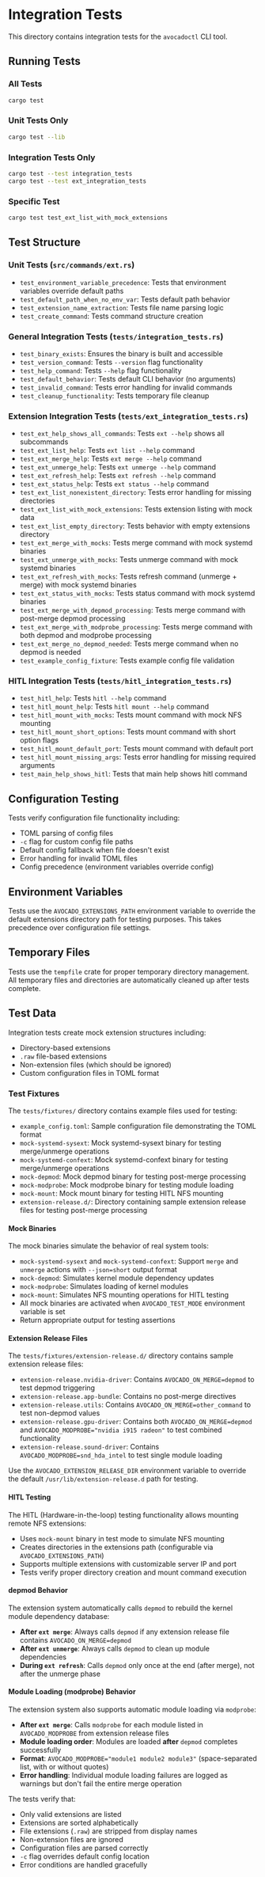 # Integration Tests

This directory contains integration tests for the `avocadoctl` CLI tool.

## Running Tests

### All Tests
```bash
cargo test
```

### Unit Tests Only
```bash
cargo test --lib
```

### Integration Tests Only
```bash
cargo test --test integration_tests
cargo test --test ext_integration_tests
```

### Specific Test
```bash
cargo test test_ext_list_with_mock_extensions
```

## Test Structure

### Unit Tests (`src/commands/ext.rs`)
- `test_environment_variable_precedence`: Tests that environment variables override default paths
- `test_default_path_when_no_env_var`: Tests default path behavior
- `test_extension_name_extraction`: Tests file name parsing logic
- `test_create_command`: Tests command structure creation

### General Integration Tests (`tests/integration_tests.rs`)
- `test_binary_exists`: Ensures the binary is built and accessible
- `test_version_command`: Tests `--version` flag functionality
- `test_help_command`: Tests `--help` flag functionality
- `test_default_behavior`: Tests default CLI behavior (no arguments)
- `test_invalid_command`: Tests error handling for invalid commands
- `test_cleanup_functionality`: Tests temporary file cleanup

### Extension Integration Tests (`tests/ext_integration_tests.rs`)
- `test_ext_help_shows_all_commands`: Tests `ext --help` shows all subcommands
- `test_ext_list_help`: Tests `ext list --help` command
- `test_ext_merge_help`: Tests `ext merge --help` command
- `test_ext_unmerge_help`: Tests `ext unmerge --help` command
- `test_ext_refresh_help`: Tests `ext refresh --help` command
- `test_ext_status_help`: Tests `ext status --help` command
- `test_ext_list_nonexistent_directory`: Tests error handling for missing directories
- `test_ext_list_with_mock_extensions`: Tests extension listing with mock data
- `test_ext_list_empty_directory`: Tests behavior with empty extensions directory
- `test_ext_merge_with_mocks`: Tests merge command with mock systemd binaries
- `test_ext_unmerge_with_mocks`: Tests unmerge command with mock systemd binaries
- `test_ext_refresh_with_mocks`: Tests refresh command (unmerge + merge) with mock systemd binaries
- `test_ext_status_with_mocks`: Tests status command with mock systemd binaries
- `test_ext_merge_with_depmod_processing`: Tests merge command with post-merge depmod processing
- `test_ext_merge_with_modprobe_processing`: Tests merge command with both depmod and modprobe processing
- `test_ext_merge_no_depmod_needed`: Tests merge command when no depmod is needed
- `test_example_config_fixture`: Tests example config file validation

### HITL Integration Tests (`tests/hitl_integration_tests.rs`)
- `test_hitl_help`: Tests `hitl --help` command
- `test_hitl_mount_help`: Tests `hitl mount --help` command
- `test_hitl_mount_with_mocks`: Tests mount command with mock NFS mounting
- `test_hitl_mount_short_options`: Tests mount command with short option flags
- `test_hitl_mount_default_port`: Tests mount command with default port
- `test_hitl_mount_missing_args`: Tests error handling for missing required arguments
- `test_main_help_shows_hitl`: Tests that main help shows hitl command

## Configuration Testing

Tests verify configuration file functionality including:
- TOML parsing of config files
- `-c` flag for custom config file paths
- Default config fallback when file doesn't exist
- Error handling for invalid TOML files
- Config precedence (environment variables override config)

## Environment Variables

Tests use the `AVOCADO_EXTENSIONS_PATH` environment variable to override the default extensions directory path for testing purposes. This takes precedence over configuration file settings.

## Temporary Files

Tests use the `tempfile` crate for proper temporary directory management. All temporary files and directories are automatically cleaned up after tests complete.

## Test Data

Integration tests create mock extension structures including:
- Directory-based extensions
- `.raw` file-based extensions
- Non-extension files (which should be ignored)
- Custom configuration files in TOML format

### Test Fixtures

The `tests/fixtures/` directory contains example files used for testing:
- `example_config.toml`: Sample configuration file demonstrating the TOML format
- `mock-systemd-sysext`: Mock systemd-sysext binary for testing merge/unmerge operations
- `mock-systemd-confext`: Mock systemd-confext binary for testing merge/unmerge operations
- `mock-depmod`: Mock depmod binary for testing post-merge processing
- `mock-modprobe`: Mock modprobe binary for testing module loading
- `mock-mount`: Mock mount binary for testing HITL NFS mounting
- `extension-release.d/`: Directory containing sample extension release files for testing post-merge processing

#### Mock Binaries

The mock binaries simulate the behavior of real system tools:
- `mock-systemd-sysext` and `mock-systemd-confext`: Support `merge` and `unmerge` actions with `--json=short` output format
- `mock-depmod`: Simulates kernel module dependency updates
- `mock-modprobe`: Simulates loading of kernel modules
- `mock-mount`: Simulates NFS mounting operations for HITL testing
- All mock binaries are activated when `AVOCADO_TEST_MODE` environment variable is set
- Return appropriate output for testing assertions

#### Extension Release Files

The `tests/fixtures/extension-release.d/` directory contains sample extension release files:
- `extension-release.nvidia-driver`: Contains `AVOCADO_ON_MERGE=depmod` to test depmod triggering
- `extension-release.app-bundle`: Contains no post-merge directives
- `extension-release.utils`: Contains `AVOCADO_ON_MERGE=other_command` to test non-depmod values
- `extension-release.gpu-driver`: Contains both `AVOCADO_ON_MERGE=depmod` and `AVOCADO_MODPROBE="nvidia i915 radeon"` to test combined functionality
- `extension-release.sound-driver`: Contains `AVOCADO_MODPROBE=snd_hda_intel` to test single module loading

Use the `AVOCADO_EXTENSION_RELEASE_DIR` environment variable to override the default `/usr/lib/extension-release.d` path for testing.

#### HITL Testing

The HITL (Hardware-in-the-loop) testing functionality allows mounting remote NFS extensions:
- Uses `mock-mount` binary in test mode to simulate NFS mounting
- Creates directories in the extensions path (configurable via `AVOCADO_EXTENSIONS_PATH`)
- Supports multiple extensions with customizable server IP and port
- Tests verify proper directory creation and mount command execution

#### depmod Behavior

The extension system automatically calls `depmod` to rebuild the kernel module dependency database:
- **After `ext merge`**: Always calls `depmod` if any extension release file contains `AVOCADO_ON_MERGE=depmod`
- **After `ext unmerge`**: Always calls `depmod` to clean up module dependencies
- **During `ext refresh`**: Calls `depmod` only once at the end (after merge), not after the unmerge phase

#### Module Loading (modprobe) Behavior

The extension system also supports automatic module loading via `modprobe`:
- **After `ext merge`**: Calls `modprobe` for each module listed in `AVOCADO_MODPROBE` from extension release files
- **Module loading order**: Modules are loaded **after** `depmod` completes successfully
- **Format**: `AVOCADO_MODPROBE="module1 module2 module3"` (space-separated list, with or without quotes)
- **Error handling**: Individual module loading failures are logged as warnings but don't fail the entire merge operation

The tests verify that:
- Only valid extensions are listed
- Extensions are sorted alphabetically
- File extensions (`.raw`) are stripped from display names
- Non-extension files are ignored
- Configuration files are parsed correctly
- `-c` flag overrides default config location
- Error conditions are handled gracefully
